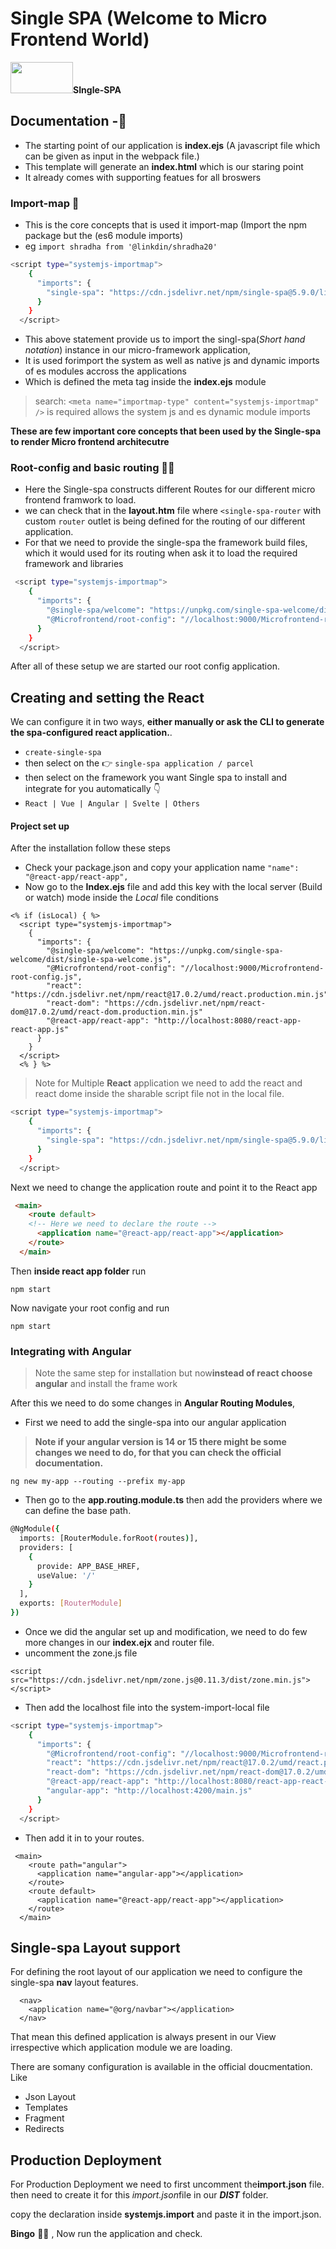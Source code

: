 # Single SPA (Welcome to Micro Frontend World)

<img src="https://single-spa.js.org/img/single-spa-mark-magenta.svg" alt="" data-canonical-src="https://gyazo.com/eb5c5741b6a9a16c692170a41a49c858.png" width="100" height="50" />**SIngle-SPA**

## Documentation -📃

- The starting point of our application is **index.ejs** (A javascript file which can be given as input in the webpack file.)
- This template will generate an **index.html** which is our staring point
- It already comes with supporting featues for all broswers

### Import-map 🧠

- This is the core concepts that is used it import-map (Import the npm package but the (es6 module imports)
- eg `import shradha from '@linkdin/shradha20'`

```sh
<script type="systemjs-importmap">
    {
      "imports": {
        "single-spa": "https://cdn.jsdelivr.net/npm/single-spa@5.9.0/lib/system/single-spa.min.js"
      }
    }
  </script>
  ```

- This above statement provide us to import the singl-spa(_Short hand notation_) instance in our micro-framework application,
- It is used forimport the system as well as native js and dynamic imports of es modules accross the applications
- Which is defined the meta tag inside the **index.ejs** module

> search: `<meta name="importmap-type" content="systemjs-importmap" />` is required allows the system js and es dynamic module imports

**These are few important core concepts that been used by the Single-spa to render Micro frontend architecutre**

### Root-config and basic routing 🧑‍🌾

- Here the Single-spa constructs different Routes for our different micro frontend framwork to load.
- we can check that in the **layout.htm** file where `<single-spa-router` with custom `router` outlet is being defined for the routing of our different application.
- For that we need to provide the single-spa the framework build files, which it would used for its routing when ask it to load the required framework and libraries

```sh
 <script type="systemjs-importmap">
    {
      "imports": {
        "@single-spa/welcome": "https://unpkg.com/single-spa-welcome/dist/single-spa-welcome.js",
        "@Microfrontend/root-config": "//localhost:9000/Microfrontend-root-config.js"
      }
    }
  </script>
```

After all of these setup we are started our root config application.

## Creating and setting the React

We can configure it in two ways, **either manually or ask the CLI to generate the spa-configured react application.**.

- `create-single-spa`
- then select on the  👉 `single-spa application / parcel`
- then select on the  framework you want Single spa to install and integrate for you automatically 👇
- `React | Vue | Angular | Svelte | Others`

#### Project set up

After the installation follow these steps

- Check your package.json and copy your application name `"name": "@react-app/react-app",`
- Now go to the **Index.ejs** file and add this key with the local server (Build or watch) mode inside the _Local_ file conditions

```
<% if (isLocal) { %>
  <script type="systemjs-importmap">
    {
      "imports": {
        "@single-spa/welcome": "https://unpkg.com/single-spa-welcome/dist/single-spa-welcome.js",
        "@Microfrontend/root-config": "//localhost:9000/Microfrontend-root-config.js",
        "react": "https://cdn.jsdelivr.net/npm/react@17.0.2/umd/react.production.min.js",
        "react-dom": "https://cdn.jsdelivr.net/npm/react-dom@17.0.2/umd/react-dom.production.min.js"
        "@react-app/react-app": "http://localhost:8080/react-app-react-app.js"
      }
    }
  </script>
  <% } %>
```

> Note for Multiple **React** application we need to add the react and react dome inside the sharable script file not in the local file.

```sh
<script type="systemjs-importmap">
    {
      "imports": {
        "single-spa": "https://cdn.jsdelivr.net/npm/single-spa@5.9.0/lib/system/single-spa.min.js"
      }
    }
  </script>
  ```

Next we need to change the application route and point it to the React app

```html
 <main>
    <route default>
    <!-- Here we need to declare the route -->
      <application name="@react-app/react-app"></application>
    </route>
  </main>
```

Then **inside react app folder** run

` npm start `

Now navigate your root config and run

`npm start`

### Integrating with Angular

> Note the same step for installation but now**instead of react choose angular** and install the frame work

After this we need to do some changes in **Angular Routing Modules**,

- First we need to add the  single-spa into our angular application

> **Note if your angular version is 14 or 15 there might be some changes we need to do, for that you can check the official documentation.**

```ng new my-app --routing --prefix my-app```

- Then go to the **app.routing.module.ts** then add the providers where we can define the base path.

```sh
@NgModule({
  imports: [RouterModule.forRoot(routes)],
  providers: [
    {
      provide: APP_BASE_HREF,
      useValue: '/'
    }
  ],
  exports: [RouterModule]
})
```

- Once we did the angular set up and modification, we need to do few more changes in our **index.ejx** and router file.
- uncomment the zone.js file

```
<script src="https://cdn.jsdelivr.net/npm/zone.js@0.11.3/dist/zone.min.js"></script>
```

- Then add the localhost file into the system-import-local file

```sh
<script type="systemjs-importmap">
    {
      "imports": {
        "@Microfrontend/root-config": "//localhost:9000/Microfrontend-root-config.js",
        "react": "https://cdn.jsdelivr.net/npm/react@17.0.2/umd/react.production.min.js",
        "react-dom": "https://cdn.jsdelivr.net/npm/react-dom@17.0.2/umd/react-dom.production.min.js",
        "@react-app/react-app": "http://localhost:8080/react-app-react-app.js",
        "angular-app": "http://localhost:4200/main.js"
      }
    }
  </script>
```

- Then add it in to your routes.

```
 <main>
    <route path="angular">
      <application name="angular-app"></application>
    </route>
    <route default>
      <application name="@react-app/react-app"></application>
    </route>
  </main>
```

## Single-spa Layout support

For defining the root layout of our application we need to configure the single-spa  **nav** layout features.

```
  <nav>
    <application name="@org/navbar"></application>
  </nav>

```

That mean this defined application is always present in our View irrespective which application module we are loading.

There are somany configuration is available in the official doucmentation.  Like

- Json Layout
- Templates
- Fragment
- Redirects

## Production Deployment

For Production Deployment we need to first uncomment the**import.json** file. then need to create it for this *import.json*file in our ***DIST*** folder.

copy the declaration inside **systemjs.import** and paste it in the import.json.

**Bingo** 🥳🥳 , Now run the application and check.
